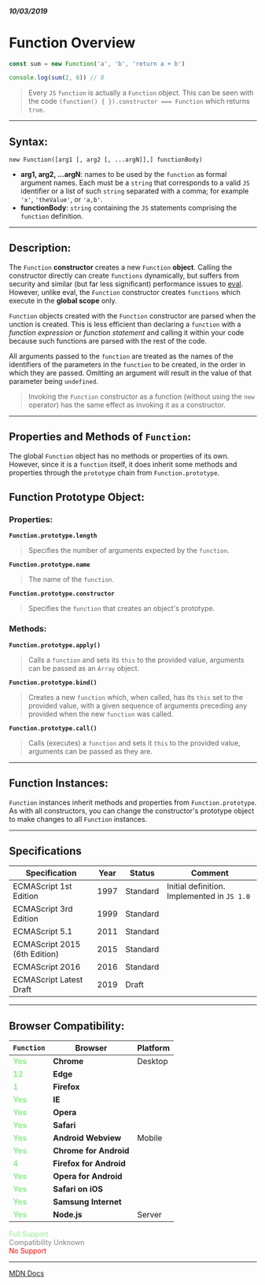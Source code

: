 ##### 10/03/2019
# Function Overview

```js
const sum = new Function('a', 'b', 'return a + b')

console.log(sum(2, 6)) // 8
```

  > Every `JS` `function` is actually a `Function` object.  This can be seen with the code ``` (function() { }).constructor === Function ``` which returns `true`.

---

## Syntax:
`new Function([arg1 [, arg2 [, ...argN]],] functionBody)`

* **arg1, arg2, ...argN**: names to be used by the `function` as formal argument names.  Each must be a `string` that corresponds to a valid `JS` identifier or a list of such `string` separated with a comma; for example `'x'`, `'theValue'`, or `'a,b'`. 
* **functionBody**: `string` containing the `JS` statements comprising the `function` definition.

---

## Description:
The `Function` **constructor** creates a new `Function` **object**.  Calling the constructor directly can create `functions` dynamically, but suffers from security and similar (but far less significant) performance issues to [eval](https://developer.mozilla.org/en-US/docs/Web/JavaScript/Reference/Global_Objects/eval).  However, unlike eval, the `Function` constructor creates `functions` which execute in the **global scope** only.

`Function` objects created with the `Function` constructor are parsed when the unction is created.  This is less efficient than declaring a `function` with a _function expression_ or _function statement_ and calling it within your code because such functions are parsed with the rest of the code.

All arguments passed to the `function` are treated as the names of the identifiers of the parameters in the `function` to be created, in the order in which they are passed.  Omitting an argument will result in the value of that parameter being `undefined`.

  > Invoking the `Function` constructor as a function (without using the `new` operator) has the same effect as invoking it as a constructor.

---

## Properties and Methods of `Function`:
The global `Function` object has no methods or properties of its own.  However, since it is a `function` itself, it does inherit some methods and properties through the `prototype` chain from `Function.prototype`.

## Function Prototype Object:
### Properties:
**`Function.prototype.length`**
  > Specifies the number of arguments expected by the `function`.

**`Function.prototype.name`**
  > The name of the `function`.

**`Function.prototype.constructor`**
  > Specifies the `function` that creates an object's prototype.

### Methods: 
**`Function.prototype.apply()`**
  > Calls a `function` and sets its `this` to the provided value, arguments can be passed as an `Array` object.

**`Function.prototype.bind()`**
  > Creates a new `function` which, when called, has its `this` set to the provided value, with a given sequence of arguments preceding any provided when the new `function` was called.

**`Function.prototype.call()`**
  > Calls (executes) a `function` and sets it `this` to the provided value, arguments can be passed as they are.

---

## Function Instances:
`Function` instances inherit methods and properties from `Function.prototype`.  As with all constructors, you can change the constructor's prototype object to make changes to all `Function` instances.

---

## Specifications
| Specification | Year | Status | Comment |
|---|---|---|---|
| ECMAScript 1st Edition | 1997 | Standard | Initial definition. Implemented in `JS 1.0` |
| ECMAScript 3rd Edition | 1999 | Standard |  |
| ECMAScript 5.1 | 2011 | Standard |  |
| ECMAScript 2015 (6th Edition) | 2015 | Standard |  |
| ECMAScript 2016 | 2016 | Standard |  |
| ECMAScript Latest Draft | 2019 | Draft |  |

---

## Browser Compatibility:
| `Function` | Browser | Platform |
|---|---|---|
| <span style="color: lightgreen">**Yes**</span> | **Chrome** | Desktop | 
| <span style="color: lightgreen">**12**</span> | **Edge** || 
| <span style="color: lightgreen">**1**</span> | **Firefox** || 
| <span style="color: lightgreen">**Yes**</span> | **IE** || 
| <span style="color: lightgreen">**Yes**</span> | **Opera** || 
| <span style="color: lightgreen">**Yes**</span> | **Safari** || 
| <span style="color: lightgreen">**Yes**</span> | **Android Webview** | Mobile | 
| <span style="color: lightgreen">**Yes**</span> | **Chrome for Android** || 
| <span style="color: lightgreen">**4**</span> | **Firefox for Android** || 
| <span style="color: lightgreen">**Yes**</span> | **Opera for Android** || 
| <span style="color: lightgreen">**Yes**</span> | **Safari on iOS** || 
| <span style="color: lightgreen">**Yes**</span> | **Samsung Internet** || 
| <span style="color: lightgreen">**Yes**</span> | **Node.js** | Server | 

<span style="color: lightgreen">Full Support</span>  
<span style="color: grey">Compatibility Unknown</span>  
<span style="color: red">No Support</span>

---

[MDN Docs](https://developer.mozilla.org/en-US/docs/Web/JavaScript/Reference/Global_Objects/Function)